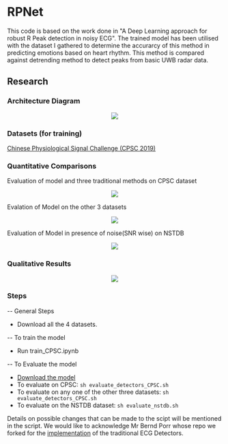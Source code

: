 # RPNet

This code is based on the work done in "A Deep Learning approach for robust R Peak detection in noisy ECG". The trained model has been utilised with the dataset I gathered to determine the accurarcy of this method in predicting emotions based on heart rhythm. This method is compared against detrending method to detect peaks from basic UWB radar data.
## Research

### Architecture Diagram

<p align="center">
  <image src = 'imgs/Unet_5.png' >
</p>

### Datasets (for training)

[Chinese Physiological Signal Challenge (CPSC 2019)](http://2019.cpscsub.com/)

### Quantitative Comparisons
Evaluation of model and three traditional methods on CPSC dataset

<p align="center">
  <image src = 'imgs/CPSC_eval.png' >
</p>

Evalation of Model on the other 3 datasets

<p align="center">
  <image src = 'imgs/Perf_on_3_datasets.png' >
</p>

Evaluation of Model in presence of noise(SNR wise) on NSTDB

<p align="center">
  <image src = 'imgs/Perf_on_NSTDB.png' >
</p>

### Qualitative Results
<p align="center">
  <image src = 'imgs/Collage_results.png' >
</p>

### Steps 

-- General Steps
* Download all the 4 datasets.

-- To train the model
* Run train_CPSC.ipynb

-- To Evaluate the model
* [Download the model](https://drive.google.com/file/d/19xN7pZsALb09bxWjrSKdAlJmRqYL0M0g/view?usp=sharing)
* To evaluate on CPSC: `sh evaluate_detectors_CPSC.sh`
* To evaluate on any one of the other three datasets: `sh evaluate_detectors_CPSC.sh`
* To evaluate on the NSTDB dataset: `sh evaluate_nstdb.sh` 

Details on possible changes that can be made to the scipt will be mentioned in the script. We would like to acknowledge Mr Bernd Porr whose repo we forked for the [implementation](https://github.com/berndporr/py-ecg-detectors) of the traditional ECG Detectors.
